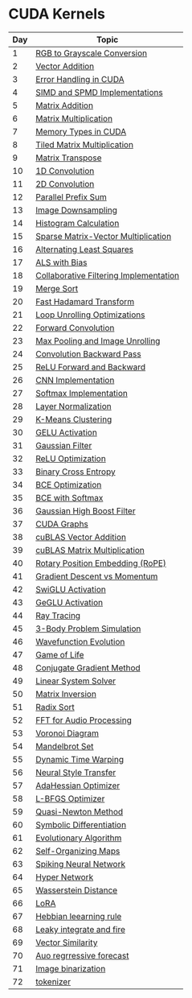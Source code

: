 # CUDA Kernels

| Day | Topic |
|-----|-------|
| 1 | [RGB to Grayscale Conversion](Day01/notes.md) |
| 2 | [Vector Addition](Day02/notes.md) |
| 3 | [Error Handling in CUDA](Day03/notes.md) |
| 4 | [SIMD and SPMD Implementations](Day04/notes.md) |
| 5 | [Matrix Addition](Day05/notes.md) |
| 6 | [Matrix Multiplication](Day06/notes.md) |
| 7 | [Memory Types in CUDA](Day07/notes.md) |
| 8 | [Tiled Matrix Multiplication](Day08/notes.md) |
| 9 | [Matrix Transpose](Day09/notes.md) |
| 10 | [1D Convolution](Day10/notes.md) |
| 11 | [2D Convolution](Day11/notes.md) |
| 12 | [Parallel Prefix Sum](Day12/notes.md) |
| 13 | [Image Downsampling](Day13/notes.md) |
| 14 | [Histogram Calculation](Day14/notes.md) |
| 15 | [Sparse Matrix-Vector Multiplication](Day15/notes.md) |
| 16 | [Alternating Least Squares](Day16/notes.md) |
| 17 | [ALS with Bias](Day17/notes.md) |
| 18 | [Collaborative Filtering Implementation](Day18/notes.md) |
| 19 | [Merge Sort](Day19/notes.md) |
| 20 | [Fast Hadamard Transform](Day20/notes.md) |
| 21 | [Loop Unrolling Optimizations](Day21/notes.md) |
| 22 | [Forward Convolution](Day22/notes.md) |
| 23 | [Max Pooling and Image Unrolling](Day23/notes.md) |
| 24 | [Convolution Backward Pass](Day24/notes.md) |
| 25 | [ReLU Forward and Backward](Day25/notes.md) |
| 26 | [CNN Implementation](Day26/notes.md) |
| 27 | [Softmax Implementation](Day27/notes.md) |
| 28 | [Layer Normalization](Day28/notes.md) |
| 29 | [K-Means Clustering](Day29/notes.md) |
| 30 | [GELU Activation](Day30/notes.md) |
| 31 | [Gaussian Filter](Day31/notes.md) |
| 32 | [ReLU Optimization](Day32/notes.md) |
| 33 | [Binary Cross Entropy](Day33/notes.md) |
| 34 | [BCE Optimization](Day34/notes.md) |
| 35 | [BCE with Softmax](Day35/notes.md) |
| 36 | [Gaussian High Boost Filter](Day36/notes.md) |
| 37 | [CUDA Graphs](Day37/notes.md) |
| 38 | [cuBLAS Vector Addition](Day38/notes.md) |
| 39 | [cuBLAS Matrix Multiplication](Day39/notes.md) |
| 40 | [Rotary Position Embedding (RoPE)](Day40/notes.md) |
| 41 | [Gradient Descent vs Momentum](Day41/notes.md) |
| 42 | [SwiGLU Activation](Day42/notes.md) |
| 43 | [GeGLU Activation](Day43/notes.md) |
| 44 | [Ray Tracing](Day44/notes.md) |
| 45 | [3-Body Problem Simulation](Day45/notes.md) |
| 46 | [Wavefunction Evolution](Day46/notes.md) |
| 47 | [Game of Life](Day47/notes.md) |
| 48 | [Conjugate Gradient Method](Day48/notes.md) |
| 49 | [Linear System Solver](Day49/notes.md) |
| 50 | [Matrix Inversion](Day50/notes.md) |
| 51 | [Radix Sort](Day51/notes.md) |
| 52 | [FFT for Audio Processing](Day52/notes.md) |
| 53 | [Voronoi Diagram](Day53/notes.md) |
| 54 | [Mandelbrot Set](Day54/notes.md) |
| 55 | [Dynamic Time Warping](Day55/notes.md) |
| 56 | [Neural Style Transfer](Day56/notes.md) |
| 57 | [AdaHessian Optimizer](Day57/notes.md) |
| 58 | [L-BFGS Optimizer](Day58/notes.md) |
| 59 | [Quasi-Newton Method](Day59/notes.md) |
| 60 | [Symbolic Differentiation](Day60/notes.md) |
| 61 | [Evolutionary Algorithm](Day61/notes.md) |
| 62 | [Self-Organizing Maps](Day62/notes.md) |
| 63 | [Spiking Neural Network](Day63/notes.md) |
| 64 | [Hyper Network](Day64/notes.md) |
| 65 | [Wasserstein Distance ](Day65/notes.md) |
| 66 | [LoRA ](Day66/notes.md) |
| 67 | [Hebbian leearning rule ](Day67/notes.md) |
| 68 | [Leaky integrate and fire ](Day68/notes.md) |
| 69 | [Vector Similarity  ](Day69/notes.md) |
| 70 | [Auo regrressive forecast ](Day70/notes.md) |
| 71 | [Image binarization ](Day71/notes.md)
| 72 | [tokenizer ](Day72/notes.md)












